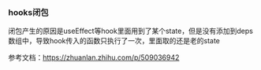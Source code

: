
### hooks闭包

闭包产生的原因是useEffect等hook里面用到了某个state，但是没有添加到deps数组中，导致hook传入的函数只执行了一次，里面取的还是老的state

参考文档：https://zhuanlan.zhihu.com/p/509036942